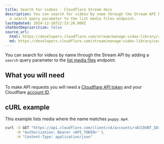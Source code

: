 ```yaml
---
title: Search for videos · Cloudflare Stream docs
description: You can search for videos by name through the Stream API by adding
  a search query parameter to the list media files endpoint.
lastUpdated: 2024-12-16T22:33:26.000Z
chatbotDeprioritize: false
source_url:
  html: https://developers.cloudflare.com/stream/manage-video-library/searching/
  md: https://developers.cloudflare.com/stream/manage-video-library/searching/index.md
---
```


You can search for videos by name through the Stream API by adding a `search` query parameter to the [list media files](https://developers.cloudflare.com/api/resources/stream/methods/list/) endpoint.

## What you will need

To make API requests you will need a [Cloudflare API token](https://www.cloudflare.com/a/account/my-account) and your Cloudflare [account ID](https://www.cloudflare.com/a/overview/).

## cURL example

This example lists media where the name matches `puppy.mp4`.

```bash
curl -X GET "https://api.cloudflare.com/client/v4/accounts/<ACCOUNT_ID>/stream?search=puppy" \
     -H "Authorization: Bearer <API_TOKEN>" \
     -H "Content-Type: application/json"
```
